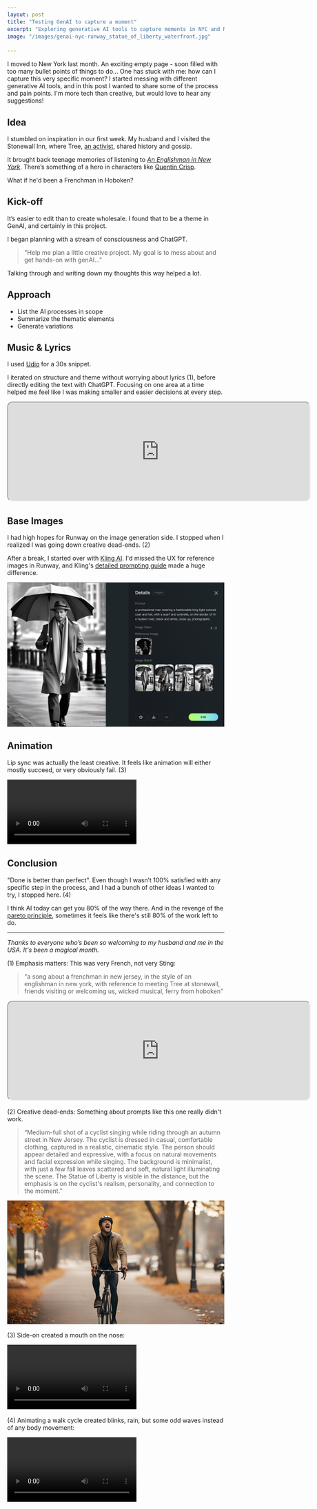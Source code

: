 ```yaml
---
layout: post
title: "Testing GenAI to capture a moment"
excerpt: "Exploring generative AI tools to capture moments in NYC and New Jersey - my first creative project using Runway, Udio, and Kling."
image: "/images/genai-nyc-runway_statue_of_liberty_waterfront.jpg"

---
```

I moved to New York last month. An exciting empty page - soon filled with too many bullet points of things to do... One has stuck with me: how can I capture this very specific moment? I started messing with different generative AI tools, and in this post I wanted to share some of the process and pain points. I'm more tech than creative, but would love to hear any suggestions!

## Idea
I stumbled on inspiration in our first week. My husband and I visited the Stonewall Inn, where Tree, [an activist](<https://punchdrink.com/articles/tree-sequoia-is-the-spirit-of-stonewall-inn-bar-nyc/)>), shared history and gossip. 

It brought back teenage memories of listening to *[An Englishman in New York](https://www.youtube.com/watch?v=d27gTrPPAyk)*. There’s something of a hero in characters like [Quentin Crisp](https://en.wikipedia.org/wiki/Quentin_Crisp). 

What if he'd been a Frenchman in Hoboken?

## Kick-off
It’s easier to edit than to create wholesale. I found that to be a theme in GenAI, and certainly in this project. 

I began planning with a stream of consciousness and ChatGPT. 
> "Help me plan a little creative project. My goal is to mess about and get hands-on with genAI…"

Talking through and writing down my thoughts this way helped a lot.

## Approach
- List the AI processes in scope
- Summarize the thematic elements
- Generate variations

## Music & Lyrics
I used [Udio](https://www.udio.com/home) for a 30s snippet.

I iterated on structure and theme without worrying about lyrics (1), before directly editing the text with ChatGPT. Focusing on one area at a time helped me feel like I was making smaller and easier decisions at every step.

<div class="responsive-iframe">
<iframe 
  src="https://www.udio.com/embed/s2VLZbpyZyK7ZcMyUeNBBz?embedVariant=default" 
  style="width:700px; height:228px; border-radius:12px;"
  sandbox="allow-scripts allow-same-origin allow-popups allow-presentation"
  loading="lazy"
></iframe>
</div>

## Base Images
I had high hopes for Runway on the image generation side. I stopped when I realized I was going down creative dead-ends. (2)

After a break, I started over with [Kling AI](https://klingai.com). I'd missed the UX for reference images in Runway, and Kling's [detailed prompting guide](https://docs.qingque.cn/d/home/eZQCtOj9fX_6cUjT_0yuk-yrL) made a huge difference.

![good result of a pedestrian](/images/genai-nyc-kling-walker.png)

## Animation
Lip sync was actually the least creative. It feels like animation will either mostly succeed, or very obviously fail. (3)

<div class="video-container">
  <video controls>
    <source src="{{ '/videos/genai-nyc-runway-lipsync.mp4' | relative_url }}" type="video/mp4">
    Your browser does not support the video tag.
  </video>
</div>

## Conclusion
"Done is better than perfect". Even though I wasn’t 100% satisfied with any specific step in the process, and I had a bunch of other ideas I wanted to try, I stopped here. (4)

I think AI today can get you 80% of the way there. And in the revenge of the [pareto principle](https://en.wikipedia.org/wiki/Pareto_principle), sometimes it feels like there's still 80% of the work left to do.

---

_Thanks to everyone who’s been so welcoming to my husband and me in the USA. It's been a magical month._

(1) Emphasis matters: This was very French, not very Sting:  
> "a song about a frenchman in new jersey, in the style of an englishman in new york, with reference to meeting Tree at stonewall, friends visiting or welcoming us, wicked musical, ferry from hoboken"

<div class="responsive-iframe">
<iframe 
src="https://www.udio.com/embed/7LKtzrHMMWx9c2c6UE2hbP?embedVariant=default" style="width:700px; height:228px; border-radius:12px;"
sandbox="allow-scripts allow-same-origin allow-popups allow-presentation"
loading="lazy"
></iframe>
</div>


(2) Creative dead-ends: Something about prompts like this one really didn't work. 
> “Medium-full shot of a cyclist singing while riding through an autumn street in New Jersey. The cyclist is dressed in casual, comfortable clothing, captured in a realistic, cinematic style. The person should appear detailed and expressive, with a focus on natural movements and facial expression while singing. The background is minimalist, with just a few fall leaves scattered and soft, natural light illuminating the scene. The Statue of Liberty is visible in the distance, but the emphasis is on the cyclist's realism, personality, and connection to the moment.”

![Suprisingly bad result of a biker](/images/genai-nyc-runway-biker.jpg)

(3) Side-on created a mouth on the nose:
<div class="video-container">
  <video controls>
    <source src="{{ '/videos/genai-nyc-lipsync-fail.mp4' | relative_url }}" type="video/mp4">
    Your browser does not support the video tag.
  </video>
</div>

(4) Animating a walk cycle created blinks, rain, but some odd waves instead of any body movement:
<div class="video-container">
  <video controls>
    <source src="{{ '/videos/genai-nyc-animation-fail.mp4' | relative_url }}" type="video/mp4">
    Your browser does not support the video tag.
  </video>
</div>
